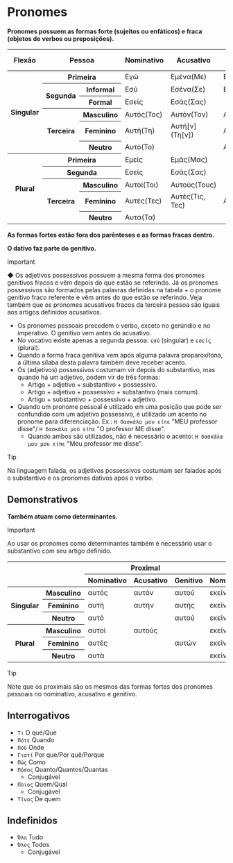 # Pronomes

**Pronomes possuem as formas forte (sujeitos ou enfáticos) e fraca (objetos de verbos ou preposições).**

<table>
	<thead>
		<tr>
			<th>Flexão</th>
			<th colspan="2">Pessoa</th>
			<th>Nominativo</th>
			<th>Acusativo</th>
			<th>Genitivo</th>
			<th>Possessivo ◆</th>
		</tr>
	</thead>
	<tr>
		<th rowspan="6">Singular</th>
		<th colspan="2">Primeira</th>
		<td>Εγώ</td>
		<td>Εμένα(Με)</td>
		<td>Εμένα(Μου)</td>
		<td rowspan="6">
			<p>Δικός 🚹</p>
			<p>Δική 🚺</p>
			<p>Δικό ✴️</p>
		</td>
	</tr>
	<tr>
		<th rowspan="2">Segunda</th>
		<th>Informal</th>
		<td>Εσύ</td>
		<td>Εσένα(Σε)</td>
		<td>Εσένα(Σου)</td>
	</tr>
	<tr>
		<th>Formal</th>
		<td>Εσείς</td>
		<td colspan="2">Εσάς(Σας)</td>
	</tr>
	<tr>
		<th rowspan="3">Terceira</th>
		<th>Masculino</th>
		<td>Αυτός(Τος)</td>
		<td>Αυτόν(Τον)</td>
		<td>Αυτού(Του)</td>
	</tr>
	<tr>
		<th>Feminino</th>
		<td>Αυτή(Τη)</td>
		<td>Αυτή[ν](Τη[ν])</td>
		<td>Αυτής(Της)</td>
	</tr>
	<tr>
		<th>Neutro</th>
		<td colspan="2">Αυτό(Το)</td>
		<td>Αυτού(Του)</td>
	</tr>
	<tr>
		<th rowspan="5">Plural</th>
		<th colspan="2">Primeira</th>
		<td>Εμείς</td>
		<td colspan="2">Εμάς(Μας)</td>
		<td rowspan="5">
			<p>Δικοί 🚹</p>
			<p>Δικές 🚺</p>
			<p>Δικά ✴️</p>
		</td>
	</tr>
	<tr>
		<th colspan="2">Segunda</th>
		<td>Εσείς</td>
		<td colspan="2">Εσάς(Σας)</td>
	</tr>
	<tr>
		<th rowspan="3">Terceira</th>
		<th>Masculino</th>
		<td>Αυτοί(Τοι)</td>
		<td>Αυτούς(Τους)</td>
		<td rowspan="3">Αυτών(Τους)</td>
	</tr>
	<tr>
		<th>Feminino</th>
		<td>Αυτές(Τες)</td>
		<td>Αυτές(Τις, Τες)</td>
	</tr>
	<tr>
		<th>Neutro</th>
		<td colspan="2">Αυτά(Τα)</td>
	</tr>
</table>

**As formas fortes estão fora dos parênteses e as formas fracas dentro.**

**O dativo faz parte do genitivo.**

> [!IMPORTANT]
> ◆ Os adjetivos possessivos possuem a mesma forma dos pronomes genitivos fracos e vêm depois do que estão se referindo. Já os pronomes possessivos são formados pelas palavras definidas na tabela + o pronome genitivo fraco referente e vêm antes do que estão se referindo.
> Veja também que os pronomes acusativos fracos da terceira pessoa são iguais aos artigos definidos acusativos.

-   Os pronomes pessoais precedem o verbo, exceto no gerúndio e no imperativo. O genitivo vem antes do acusativo.
-   No vocativo existe apenas a segunda pessoa: `εσύ` (singular) e `εσείς` (plural).
-   Quando a forma fraca genitiva vem após alguma palavra proparoxítona, a última sílaba desta palavra também deve receber acento.
-   Os (adjetivos) possessivos costumam vir depois do substantivo, mas quando há um adjetivo, podem vir de três formas:
    -   Artigo + adjetivo + substantivo + possessivo.
    -   Artigo + adjetivo + possessivo + substantivo (mais comum).
    -   Artigo + substantivo + possessivo + adjetivo.
-   Quando um pronome pessoal é utilizado em uma posição que pode ser confundido com um adjetivo possessivo, é utilizado um acento no pronome para diferenciação. Ex.: `Η δασκάλα μου είπε` "MEU professor disse"/ `Η δασκάλα μού είπε` "O professor ME disse".
    -   Quando ambos são utilizados, não é necessário o acento: `Η δασκάλα μου μου είπε` "Meu professor me disse".

> [!TIP]
> Na linguagem falada, os adjetivos possessivos costumam ser falados após o substantivo e os pronomes dativos após o verbo.

## Demonstrativos

**Também atuam como determinantes.**

> [!IMPORTANT]
> Ao usar os pronomes como determinantes também é necessário usar o substantivo com seu artigo definido.

<table>
	<thead>
		<tr>
			<th colspan="2" rowspan="2"></th>
			<th colspan="3">Proximal</th>
			<th colspan="3">Distal</th>
		</tr>
		<tr>
			<th>Nominativo</th>
			<th>Acusativo</th>
			<th>Genitivo</th>
			<th>Nominativo</th>
			<th>Acusativo</th>
			<th>Genitivo</th>
		</tr>
	</thead>
	<tr>
		<th rowspan="3">Singular</th>
		<th>Masculino</th>
		<td>αυτός</td>
		<td>αυτόν</td>
		<td>αυτού</td>
		<td>εκείνος</td>
		<td>εκείνον</td>
		<td>εκείνου</td>
	</tr>
	<tr>
		<th>Feminino</th>
		<td>αυτή</td>
		<td>αυτήν</td>
		<td>αυτής</td>
		<td>εκείνη</td>
		<td>εκείνην</td>
		<td>εκείνης</td>
	</tr>
	<tr>
		<th>Neutro</th>
		<td colspan="2">αυτό</td>
		<td>αυτού</td>
		<td colspan="2">εκείνο</td>
		<td>εκείνου</td>
	</tr>
	<tr>
		<th rowspan="3">Plural</th>
		<th>Masculino</th>
		<td>αυτοί</td>
		<td>αυτούς</td>
		<td rowspan="3">αυτών</td>
		<td>εκείνοι</td>
		<td>εκείνους</td>
		<td rowspan="3">εκείνων</td>
	</tr>
	<tr>
		<th>Feminino</th>
		<td colspan="2">αυτές</td>
		<td colspan="2">εκείνες</td>
	</tr>
	<tr>
		<th>Neutro</th>
		<td colspan="2">αυτά</td>
		<td colspan="2">εκείνα</td>
	</tr>
</table>

> [!TIP]
> Note que os proximais são os mesmos das formas fortes dos pronomes pessoais no nominativo, acusativo e genitivo.

## Interrogativos

-   `Τι` O que/Que
-   `Πότε` Quando
-   `Πού` Onde
-   `Γιατί` Por que/Por quê/Porque
-   `Πώς` Como
-   `Πόσος` Quanto/Quantos/Quantas
    -   Conjugável
-   `Ποιος` Quem/Qual
    -   Conjugável
-   `Τίνος` De quem

## Indefinidos

-   `Όλα` Tudo
-   `Όλος` Todos
    -   Conjugável

